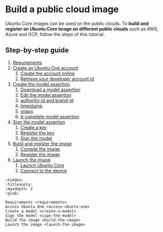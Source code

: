 # Build a public cloud image

Ubuntu Core images can be used on the public clouds. To **build and register an Ubuntu Core image on different public clouds** such as AWS, Azure and GCP, follow the steps of this tutorial.

## Step-by-step guide

1. [Requirements](requirements)
1. [Create an Ubuntu One account](access-ubuntu-one)
   1. [Create the account online](access-ubuntu-one.md#create-an-ubuntu-one-account)
   1. [Retrieve your developer account id](access-ubuntu-one.md#retrieve-your-developer-account-id)
1. [Create the model assertion](create-a-model)
   1. [Download a model assertion](create-a-model.md#download-a-model-file)
   1. [Edit the model assertion](create-a-model.md#edit-the-model-file)
   1. [authority-id and brand-id](create-a-model.md#authority-id-and-brand-id)
   1. [timestamp](create-a-model.md#timestamp)
   1. [snaps](create-a-model.md#snaps)
   1. [A complete model assertion](create-a-model.md#complete-model-example)
1. [Sign the model assertion](sign-the-model)
   1. [Create a key](sign-the-model.md#create-a-key)
   1. [Register the key](sign-the-model.md#register-the-key)
   1. [Sign the model](sign-the-model.md#sign-the-model)
1. [Build and register the image](build-the-image)
   1. [Compile the image](build-the-image.md#compile-the-image)
   1. [Register the image](build-the-image.md#register-the-image)
1. [Launch the image](launch-the-image)
   1. [Launch Ubuntu Core](launch-the-image.md#launch-ubuntu-core)
   1. [Connect to the device](launch-the-image.md#connect-to-the-device)

```{toctree}
:hidden:
:titlesonly:
:maxdepth: 2
:glob:

Requirements <requirements>
Access Ubuntu One <access-ubuntu-one>
Create a model <create-a-model>
Sign the model <sign-the-model>
Build the image <build-the-image>
Launch the image <launch-the-image>
